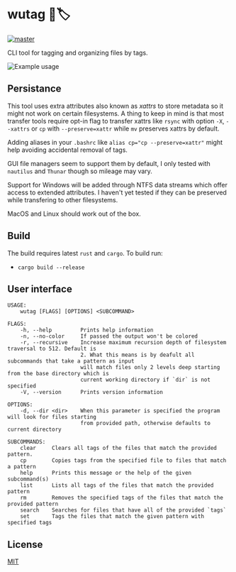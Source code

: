 # wutag 🔱🏷️ 
[![master](https://github.com/wojciechkepka/wutag/actions/workflows/master.yml/badge.svg)](https://github.com/wojciechkepka/wutag/actions/workflows/master.yml)

CLI tool for tagging and organizing files by tags.

![Example usage](https://github.com/wojciechkepka/wutag/blob/master/static/usage.svg)

## Persistance

This tool uses extra attributes also known as *xattrs* to store metadata so it might not work on certain filesystems. A thing to keep in mind is that most transfer tools require opt-in flag to transfer xattrs like `rsync` with option `-X`, `--xattrs` or `cp` with `--preserve=xattr` while `mv` preserves xattrs by default.

Adding aliases in your `.bashrc` like `alias cp="cp --preserve=xattr"` might help avoiding accidental removal of tags.

GUI file managers seem to support them by default, I only tested with `nautilus` and `Thunar` though so mileage may vary.

Support for Windows will be added through NTFS data streams which offer access to extended attributes. I haven't yet tested if they can be preserved while transfering to other filesystems.

MacOS and Linux should work out of the box.

## Build
The build requires latest `rust` and `cargo`. To build run:
 - `cargo build --release`


## User interface
```
USAGE:
    wutag [FLAGS] [OPTIONS] <SUBCOMMAND>

FLAGS:
    -h, --help         Prints help information
    -n, --no-color     If passed the output won't be colored
    -r, --recursive    Increase maximum recursion depth of filesystem traversal to 512. Default is
                       2. What this means is by deafult all subcommands that take a pattern as input
                       will match files only 2 levels deep starting from the base directory which is
                       current working directory if `dir` is not specified
    -V, --version      Prints version information

OPTIONS:
    -d, --dir <dir>    When this parameter is specified the program will look for files starting
                       from provided path, otherwise defaults to current directory

SUBCOMMANDS:
    clear     Clears all tags of the files that match the provided pattern.
    cp        Copies tags from the specified file to files that match a pattern
    help      Prints this message or the help of the given subcommand(s)
    list      Lists all tags of the files that match the provided pattern
    rm        Removes the specified tags of the files that match the provided pattern
    search    Searches for files that have all of the provided `tags`
    set       Tags the files that match the given pattern with specified tags
```

## License
[MIT](https://github.com/wojciechkepka/wutag/blob/master/LICENSE)

